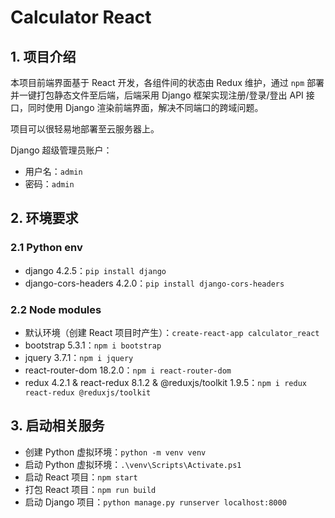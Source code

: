 # Calculator React

## 1. 项目介绍

本项目前端界面基于 React 开发，各组件间的状态由 Redux 维护，通过 `npm` 部署并一键打包静态文件至后端，后端采用 Django 框架实现注册/登录/登出 API 接口，同时使用 Django 渲染前端界面，解决不同端口的跨域问题。

项目可以很轻易地部署至云服务器上。

Django 超级管理员账户：

 - 用户名：`admin`
 - 密码：`admin`

## 2. 环境要求

### 2.1 Python env

 - django 4.2.5：`pip install django`
 - django-cors-headers 4.2.0：`pip install django-cors-headers`

### 2.2 Node modules

 - 默认环境（创建 React 项目时产生）：`create-react-app calculator_react`
 - bootstrap 5.3.1：`npm i bootstrap`
 - jquery 3.7.1：`npm i jquery`
 - react-router-dom 18.2.0：`npm i react-router-dom`
 - redux 4.2.1 & react-redux 8.1.2 & @reduxjs/toolkit 1.9.5：`npm i redux react-redux @reduxjs/toolkit`

## 3. 启动相关服务

 - 创建 Python 虚拟环境：`python -m venv venv`
 - 启动 Python 虚拟环境：`.\venv\Scripts\Activate.ps1`
 - 启动 React 项目：`npm start`
 - 打包 React 项目：`npm run build`
 - 启动 Django 项目：`python manage.py runserver localhost:8000`
